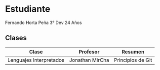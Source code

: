 # Estudiante
Fernando Horta Peña 3° Dev 24 Años

## Clases
| Clase | Profesor | Resumen |
| - | - | - |
| Lenguajes Interpretados | Jonathan MirCha | Principios de Git |
